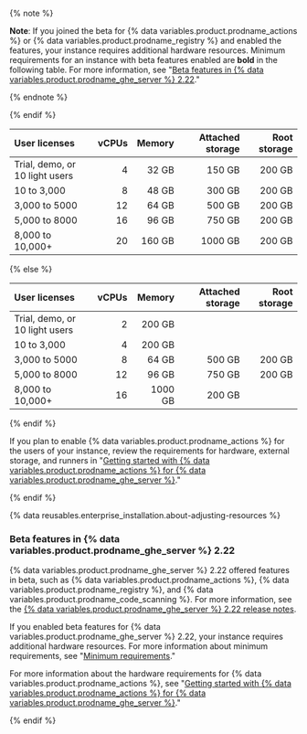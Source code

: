 

{% note %}

**Note**: If you joined the beta for {% data variables.product.prodname_actions %} or {% data variables.product.prodname_registry %} and enabled the features, your instance requires additional hardware resources. Minimum requirements for an instance with beta features enabled are **bold** in the following table. For more information, see "[Beta features in {% data variables.product.prodname_ghe_server %} 2.22](#beta-features-in-github-enterprise-server-222)."

{% endnote %}

{% endif %}



| User licenses | vCPUs | Memory | Attached storage | Root storage |
| :- | -: | -: | -: | -: |
| Trial, demo, or 10 light users | 4 | 32 GB | 150 GB | 200 GB |
| 10 to 3,000  | 8 | 48 GB | 300 GB | 200 GB |
| 3,000 to 5000 | 12 | 64 GB | 500 GB | 200 GB |
| 5,000 to 8000 | 16 | 96 GB | 750 GB | 200 GB |
| 8,000 to 10,000+ | 20 | 160 GB | 1000 GB | 200 GB |

{% else %}

| User licenses | vCPUs | Memory | Attached storage | Root storage |
| :- | -: | -: | -: | -: |
| Trial, demo, or 10 light users | 2 | 200 GB |
| 10 to 3,000  | 4 | 200 GB |
| 3,000 to 5000 | 8 | 64 GB | 500 GB | 200 GB |
| 5,000 to 8000 | 12 | 96 GB | 750 GB | 200 GB |
| 8,000 to 10,000+ | 16 | 1000 GB | 200 GB |

{% endif %}



If you plan to enable {% data variables.product.prodname_actions %} for the users of your instance, review the requirements for hardware, external storage, and runners in "[Getting started with {% data variables.product.prodname_actions %} for {% data variables.product.prodname_ghe_server %}](/admin/github-actions/getting-started-with-github-actions-for-github-enterprise-server)."

{% endif %}

{% data reusables.enterprise_installation.about-adjusting-resources %}



### Beta features in {% data variables.product.prodname_ghe_server %} 2.22

{% data variables.product.prodname_ghe_server %} 2.22 offered features in beta, such as {% data variables.product.prodname_actions %}, {% data variables.product.prodname_registry %}, and {% data variables.product.prodname_code_scanning %}. For more information, see the [{% data variables.product.prodname_ghe_server %} 2.22 release notes](/enterprise-server@2.22/admin/release-notes#2.22.0).

If you enabled beta features for {% data variables.product.prodname_ghe_server %} 2.22, your instance requires additional hardware resources. For more information about minimum requirements, see "[Minimum requirements](#minimum-requirements)."

For more information about the hardware requirements for {% data variables.product.prodname_actions %}, see "[Getting started with {% data variables.product.prodname_actions %} for {% data variables.product.prodname_ghe_server %}](/admin/github-actions/getting-started-with-github-actions-for-github-enterprise-server#review-hardware-considerations)."

{% endif %}
